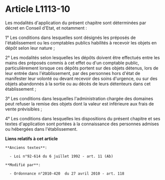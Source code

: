 # Article L1113-10

Les modalités d'application du présent chapitre sont déterminées par décret en Conseil d'Etat, et notamment :

1° Les conditions dans lesquelles sont désignés les préposés de l'établissement ou les comptables publics habilités à
recevoir les objets en dépôt selon leur nature ;

2° Les modalités selon lesquelles les dépôts doivent être effectués entre les mains des préposés commis à cet effet ou d'un
comptable public, particulièrement lorsque ces dépôts portent sur des objets détenus, lors de leur entrée dans
l'établissement, par des personnes hors d'état de manifester leur volonté ou devant recevoir des soins d'urgence, ou sur des
objets abandonnés à la sortie ou au décès de leurs détenteurs dans cet établissement ;

3° Les conditions dans lesquelles l'administration chargée des domaines peut refuser la remise des objets dont la valeur est
inférieure aux frais de vente prévisibles ;

4° Les conditions dans lesquelles les dispositions du présent chapitre et ses textes d'application sont portées à la
connaissance des personnes admises ou hébergées dans l'établissement.

**Liens relatifs à cet article**

	**Anciens textes**:

	  - Loi n°92-614 du 6 juillet 1992 - art. 11 (Ab)

	**Modifié par**:

	  - Ordonnance n°2010-420  du 27 avril 2010 - art. 118
